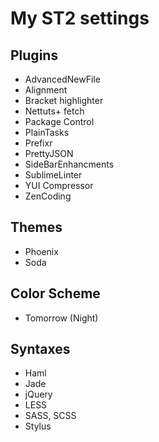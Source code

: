 # My ST2 settings
## Plugins
* AdvancedNewFile
* Alignment
* Bracket highlighter
* Nettuts+ fetch
* Package Control
* PlainTasks
* Prefixr
* PrettyJSON
* SideBarEnhancments
* SublimeLinter
* YUI Compressor
* ZenCoding

## Themes
* Phoenix
* Soda

## Color Scheme
* Tomorrow (Night)

## Syntaxes
* Haml
* Jade
* jQuery
* LESS
* SASS, SCSS
* Stylus